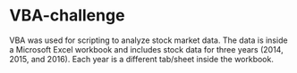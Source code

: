 # VBA-challenge
VBA was used for scripting to analyze stock market data. The data is inside a Microsoft Excel workbook and includes stock data for three years (2014, 2015, and 2016). Each year is a different tab/sheet inside the workbook.

